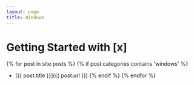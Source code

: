 ```yaml
---
layout: page
title: Windows
---
```


# Getting Started with [x]

{% for post in site.posts %}
    {% if post.categories contains 'windows' %}
* [{{ post.title }}]({{ post.url }})
    {% endif %}
{% endfor %}
